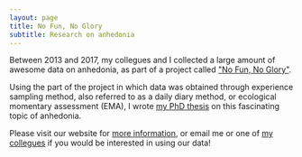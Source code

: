 ```yaml
---
layout: page
title: No Fun, No Glory
subtitle: Research on anhedonia
---
```



Between 2013 and 2017, my collegues and I collected a large amount of awesome data on anhedonia, as part of a project called ["No Fun, No Glory"](https://nofunnoglory.nl/en). 

Using the part of the project in which data was obtained through experience sampling method, also referred to as a daily diary method, or ecological momentary assessment (EMA), I wrote [my PhD thesis](https://docs.wixstatic.com/ugd/c22377_f6d9d466111c42e8a75ce6c4cbced4a7.pdf) on this fascinating topic of anhedonia.

Please visit our website for [more information](http://nofunnoglory.nl/en/), 
or email me or one of [my collegues](https://nofunnoglory.nl/en/research-group) if you would be interested in using our data!

